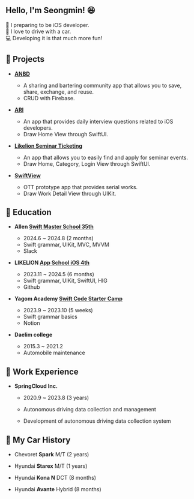 ## Hello, I'm Seongmin! 😆

🍎 I preparing to be iOS developer.<br/>
🚙 I love to drive with a car.<br/>
💻 Developing it is that much more fun!



## 🛞 Projects
- **[ANBD](https://github.com/APP-iOS4/ANBD)**
  - A sharing and bartering community app that allows you to save, share, exchange, and reuse.
  - CRUD with Firebase.

- **[ARI](https://github.com/APP-iOS4/hackathon-team02)**
  - An app that provides daily interview questions related to iOS developers.
  - Draw Home View through SwiftUI.
  
- **[Likelion Seminar Ticketing](https://github.com/APP-iOS4/project2-team-c-techit-admin)**
  - An app that allows you to easily find and apply for seminar events.
  - Draw Home, Category, Login View through SwiftUI.
  
- **[SwiftView](https://github.com/APP-iOS4/UIKit-Prototype-LAB4)**
  - OTT prototype app that provides serial works.
  - Draw Work Detail View through UIKit.



## 🛞 Education
- **Allen [Swift Master School 35th](https://www.inflearn.com/course/%EC%8A%A4%EC%9C%84%ED%94%84%ED%8A%B8-%EB%AC%B8%EB%B2%95-%EB%A7%88%EC%8A%A4%ED%84%B0-%EC%8A%A4%EC%BF%A8)**
  - 2024.6 ~ 2024.8 (2 months)
  - Swift grammar, UIKit, MVC, MVVM
  - Slack

- **LIKELION [App School iOS 4th](https://techit.education/school/kdt-ios-4th)**
  - 2023.11 ~ 2024.5 (6 months)
  - Swift grammar, UIKit, SwiftUI, HIG
  - Github
    
- **Yagom Academy [Swift Code Starter Camp](https://www.yagom-academy.kr/camp/code-starter)**
  - 2023.9 ~ 2023.10 (5 weeks)
  - Swift grammar basics
  - Notion
 
- **Daelim college**
  - 2015.3 ~ 2021.2
  - Automobile maintenance



## 🛞 Work Experience
- **SpringCloud Inc.**
  - 2020.9 ~ 2023.8 (3 years)
    
  - Autonomous driving data collection and management
    
  - Development of autonomous driving data collection system
 


## 🛞 My Car History
- Chevoret **Spark** M/T (2 years)
  
- Hyundai **Starex** M/T (1 years)
  
- Hyundai **Kona N** DCT (8 months)
  
- Hyundai **Avante** Hybrid (8 months)
